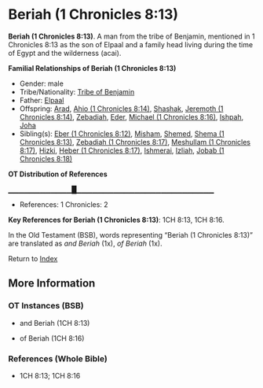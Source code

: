 # Beriah (1 Chronicles 8:13)
**Beriah (1 Chronicles 8:13)**. 
A man from the tribe of Benjamin, mentioned in 1 Chronicles 8:13 as the son of Elpaal and a family head living during the time of Egypt and the wilderness (acai). 




**Familial Relationships of Beriah (1 Chronicles 8:13)**


* Gender: male
* Tribe/Nationality: [Tribe of Benjamin](../../../groups/md/acai/Benjamin.md)
* Father: [Elpaal](Elpaal.md)
* Offspring: [Arad](Arad.md), [Ahio (1 Chronicles 8:14)](Ahio.2.md), [Shashak](Shashak.md), [Jeremoth (1 Chronicles 8:14)](Jeremoth.2.md), [Zebadiah](Zebadiah.md), [Eder](Eder.md), [Michael (1 Chronicles 8:16)](Michael.6.md), [Ishpah](Ishpah.md), [Joha](Joha.md)
* Sibling(s): [Eber (1 Chronicles 8:12)](Eber.3.md), [Misham](Misham.md), [Shemed](Shemed.md), [Shema (1 Chronicles 8:13)](Shema.3.md), [Zebadiah (1 Chronicles 8:17)](Zebadiah.2.md), [Meshullam (1 Chronicles 8:17)](Meshullam.4.md), [Hizki](Hizki.md), [Heber (1 Chronicles 8:17)](Heber.4.md), [Ishmerai](Ishmerai.md), [Izliah](Izliah.md), [Jobab (1 Chronicles 8:18)](Jobab.5.md)


**OT Distribution of References**

▁▁▁▁▁▁▁▁▁▁▁▁█▁▁▁▁▁▁▁▁▁▁▁▁▁▁▁▁▁▁▁▁▁▁▁▁▁▁
* References: 1 Chronicles: 2



**Key References for Beriah (1 Chronicles 8:13)**: 
1CH 8:13, 1CH 8:16. 


In the Old Testament (BSB), words representing “Beriah (1 Chronicles 8:13)” are translated as 
*and Beriah* (1x), *of Beriah* (1x). 




Return to [Index](00-Index.md)

## More Information

### OT Instances (BSB)

* and Beriah (1CH 8:13)

* of Beriah (1CH 8:16)



### References (Whole Bible)

* 1CH 8:13; 1CH 8:16



